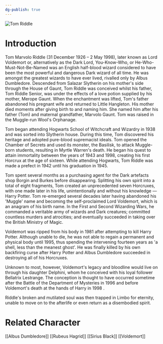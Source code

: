 ```yaml
---
dg-publish: true
---
```

![Tom Riddle](http://rxbg5ysja.bkt.gdipper.com/Tom_Riddle.png)
# Introduction
Tom Marvolo Riddle (31 December 1926 – 2 May 1998), later known as Lord Voldemort or, alternatively as the Dark Lord, You-Know-Who, or He-Who-Must-Not-Be-Named was an English half-blood wizard considered to have been the most powerful and dangerous Dark wizard of all time. He was amongst the greatest wizards to have ever lived, rivalled only by Albus Dumbledore. Descended from Salazar Slytherin on his mother's side through the House of Gaunt, Tom Riddle was conceived whilst his father, Tom Riddle Senior, was under the effects of a love potion supplied by his mother, Merope Gaunt. When the enchantment was lifted, Tom's father abandoned his pregnant wife and returned to Little Hangleton. His mother died moments after giving birth to and naming him. She named him after his father (Tom) and maternal grandfather, Marvolo Gaunt. Tom was raised in the Muggle-run Wool's Orphanage.  

Tom began attending Hogwarts School of Witchcraft and Wizardry in 1938 and was sorted into Slytherin house. During this time, Tom discovered his heritage and adopted pure-blood supremacist ideals. Tom opened the Chamber of Secrets and used its monster, the Basilisk, to attack Muggle-born students, resulting in Myrtle Warren's death. He began his quest to attain immortality between the years of 1943 and 1998, creating his first Horcrux at the age of sixteen. While attending Hogwarts, Tom Riddle was made a prefect in 1942 until his graduation in 1945.

Tom spent several months as a purchasing agent for the Dark artefacts shop Borgin and Burkes before disappearing. Splitting his own spirit into a total of eight fragments, Tom created an unprecedented seven Horcruxes, with one made later in his life, unintentionally and without his knowledge — Harry Potter. Tom re-emerged several decades later having abandoned his 'Muggle' name and becoming the self-proclaimed Lord Voldemort, which is an anagram of his birth name. In the First and Second Wizarding Wars, he commanded a veritable army of wizards and Dark creatures; committed countless murders and atrocities; and eventually succeeded in taking over the British Ministry of Magic. 

Voldemort was ripped from his body in 1981 after attempting to kill Harry Potter. Although unable to die, he was not able to regain a permanent and physical body until 1995, thus spending the intervening fourteen years as 'a shell, less than the meanest ghost'. He was finally killed by his own backfiring curse after Harry Potter and Albus Dumbledore succeeded in destroying all of his Horcruxes.  

Unknown to most, however, Voldemort's legacy and bloodline would live on through his daughter Delphini, whom he conceived with his loyal follower Bellatrix Lestrange. The conception is thought to have occurred sometime after the Battle of the Department of Mysteries in 1996 and before Voldemort's death at the hands of Harry in 1998 . 

Riddle's broken and mutilated soul was then trapped in Limbo for eternity, unable to move on to the afterlife or even return as a disembodied spirit. 

# Related Character
[[Albus Dumbledore]]
[[Rubeus Hagrid]]
[[Sirius Black]]
[[Voldemort]]
